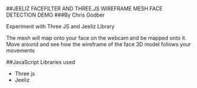 ##JEELIZ FACEFILTER AND THREE.JS WIREFRAME MESH FACE DETECTION DEMO
###By Chris Godber

Experiment with Three JS and Jeeliz Library

The mesh will map onto your face on the webcam and be mapped onto it.
Move around and see how the wireframe of the face 3D model follows your movements

##JavaScript Libraries used
- Three js
- Jeeliz